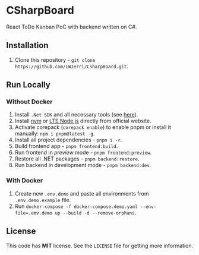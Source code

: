 # CSharpBoard

React ToDo Kanban PoC with backend written on C#.

## Installation

1. Clone this repository - `git clone https://github.com/LWJerri/CSharpBoard.git`.

## Run Locally

### Without Docker

1. Install `.Net SDK` and all necessary tools (see [here](https://code.visualstudio.com/docs/csharp/get-started)).
2. Install [nvm](https://github.com/nvm-sh/nvm) or [LTS Node.js](https://nodejs.org) directly from official website.
3. Activate corepack (`corepack enable`) to enable pnpm or install it manually: `npm i pnpm@latest -g`.
4. Install all project dependencies - `pnpm i -r`.
5. Build frontend app - `pnpm frontend:build`.
6. Run frontend in _preview_ mode - `pnpm frontend:preview`.
7. Restore all .NET packages - `pnpm backend:restore`.
8. Run backend in development mode - `pnpm backend:dev`.

### With Docker

1. Create new `.env.demo` and paste all environments from `.env.demo.example` file.
1. Run `docker-compose -f docker-compose.demo.yaml --env-file=.emv.demo up --build -d --remove-orphans`.

## License

This code has **MIT** license. See the `LICENSE` file for getting more information.

